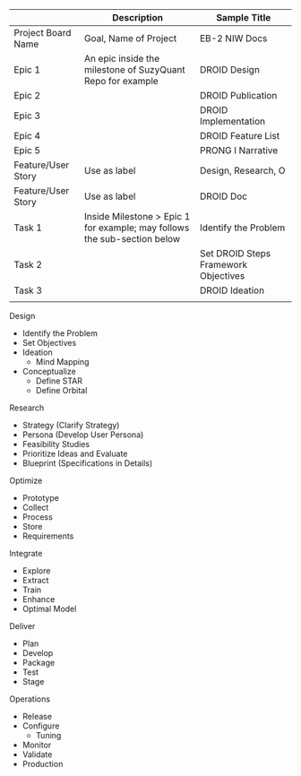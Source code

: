 ||Description|Sample Title|
|---|---|---|
|Project Board Name |Goal, Name of Project |EB-2 NIW Docs|
|Epic 1 |An epic inside the milestone of SuzyQuant Repo for example |DROID Design|
|Epic 2 ||DROID Publication|
|Epic 3 ||DROID Implementation|
|Epic 4 ||DROID Feature List|
|Epic 5 ||PRONG I Narrative|
|Feature/User Story|Use as label|Design, Research, O|
|Feature/User Story|Use as label|DROID Doc|
|Task 1|Inside Milestone > Epic 1 for example; may follows the sub-section below|Identify the Problem|
|Task 2||Set DROID Steps Framework Objectives|
|Task 3||DROID Ideation|
||||




Design
- Identify the Problem
- Set Objectives
- Ideation
  - Mind Mapping
- Conceptualize
  - Define STAR
  - Define Orbital

Research
- Strategy (Clarify Strategy)
- Persona (Develop User Persona)
- Feasibility Studies
- Prioritize Ideas and Evaluate
- Blueprint (Specifications in Details)

Optimize
- Prototype
- Collect
- Process
- Store
- Requirements


Integrate
- Explore
- Extract
- Train
- Enhance
- Optimal Model

Deliver
- Plan
- Develop
- Package
- Test
- Stage

Operations
- Release
- Configure
  - Tuning
- Monitor
- Validate
- Production
